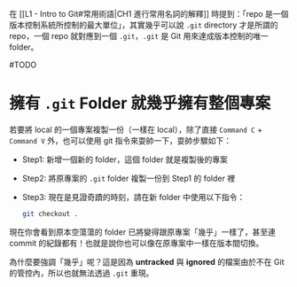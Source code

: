 在 [[L1 - Intro to Git#常用術語|CH1 進行常用名詞的解釋]] 時提到：「repo 是一個版本控制系統所控制的最大單位」，其實幾乎可以說 `.git` directory 才是所謂的 repo，一個 repo 就對應到一個 `.git`，`.git` 是 Git 用來達成版本控制的唯一 folder。

#TODO 

# 擁有 `.git` Folder 就幾乎擁有整個專案

若要將 local 的一個專案複製一份（一樣在 local），除了直接 `Command C` + `Command V` 外，也可以使用 git 指令來耍帥一下，耍帥步驟如下：

- Step1: 新增一個新的 folder，這個 folder 就是複製後的專案
- Step2: 將原專案的 `.git` folder 複製一份到 Step1 的 folder 裡
- Step3: 現在是見證奇蹟的時刻，請在新 folder 中使用以下指令：

    ```bash
    git checkout .
    ```

現在你會看到原本空蕩蕩的 folder 已將變得跟原專案「幾乎」一樣了，甚至連 commit 的紀錄都有！也就是說你也可以像在原專案中一樣在版本間切換。

為什麼要強調「幾乎」呢？這是因為 **untracked** 與 **ignored** 的檔案由於不在 Git 的管控內，所以也就無法透過 `.git` 重現。
